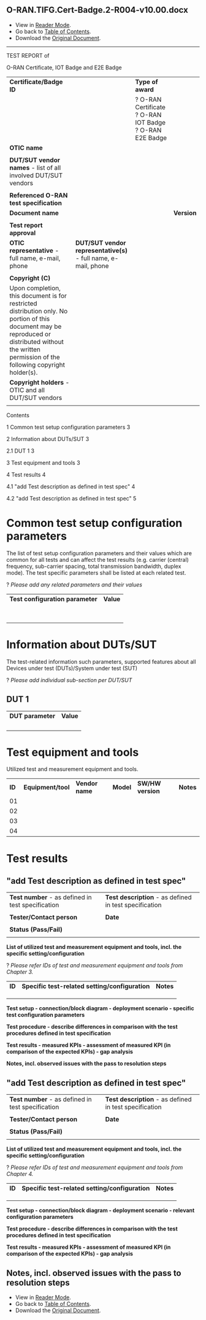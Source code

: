 ## O-RAN.TIFG.Cert-Badge.2-R004-v10.00.docx

- View in [Reader Mode](https://simewu.com/spec-reader/pages/01-TIFG/O-RAN.TIFG.Cert-Badge.2-R004-v10.00.docx).
- Go back to [Table of Contents](../README.md).
- Download the [Original Document](https://github.com/Simewu/spec-reader/raw/refs/heads/main/documents/O-RAN.TIFG.Cert-Badge.2-R004-v10.00.docx).

---

TEST REPORT of

O-RAN Certificate, IOT Badge and E2E Badge

|  |  |  |  |
| --- | --- | --- | --- |
| **Certificate/Badge ID** | | **Type of award** | |
|  | | ? O-RAN Certificate  ? O-RAN IOT Badge  ? O-RAN E2E Badge | |
| **OTIC name** | |
|  | |
| **DUT/SUT vendor names** - list of all involved DUT/SUT vendors | | | |
|  | | | |
| **Referenced O-RAN test specification** | | | |
| **Document name** | | | **Version** |
|  | | |  |
| **Test report approval** | | | |
| **OTIC representative** - full name, e-mail, phone | **DUT/SUT vendor representative(s)** - full name, e-mail, phone | | |
|  |  | | |
| **Copyright (C)** | | | |
| Upon completion, this document is for restricted distribution only. No portion of this document may be reproduced or distributed without the written permission of the following copyright holder(s). | | | |
| **Copyright holders** - OTIC and all DUT/SUT vendors | | | |
|  | | | |

Contents

1 Common test setup configuration parameters 3

2 Information about DUTs/SUT 3

2.1 DUT 1 3

3 Test equipment and tools 3

4 Test results 4

4.1 "add Test description as defined in test spec" 4

4.2 "add Test description as defined in test spec" 5

# Common test setup configuration parameters

The list of test setup configuration parameters and their values which are common for all tests and can affect the test results (e.g. carrier (central) frequency, sub-carrier spacing, total transmission bandwidth, duplex mode). The test specific parameters shall be listed at each related test.

? *Please add any related parameters and their values*

|  |  |
| --- | --- |
| **Test configuration parameter** | **Value** |
|  |  |
|  |  |
|  |  |
|  |  |
|  |  |
|  |  |
|  |  |
|  |  |

# Information about DUTs/SUT

The test-related information such parameters, supported features about all Devices under test (DUTs)/System under test (SUT)

? *Please add individual sub-section per DUT/SUT*

## DUT 1

|  |  |
| --- | --- |
| **DUT parameter** | **Value** |
|  |  |
|  |  |
|  |  |
|  |  |

# Test equipment and tools

Utilized test and measurement equipment and tools.

|  |  |  |  |  |  |
| --- | --- | --- | --- | --- | --- |
| **ID** | **Equipment/tool** | **Vendor name** | **Model** | **SW/HW version** | **Notes** |
| 01 |  |  |  |  |  |
| 02 |  |  |  |  |  |
| 03 |  |  |  |  |  |
| 04 |  |  |  |  |  |

# Test results

## "add Test description as defined in test spec"

|  |  |
| --- | --- |
| **Test number** - as defined in test specification | **Test description** - as defined in test specification |
|  |  |
| **Tester/Contact person** | **Date** |
|  |  |
| **Status (Pass/Fail)** | |
|  | |

**List of utilized test and measurement equipment and tools, incl. the specific setting/configuration**

? *Please refer IDs of test and measurement equipment and tools from Chapter 3.*

|  |  |  |
| --- | --- | --- |
| **ID** | **Specific test-related setting/configuration** | **Notes** |
|  |  |  |
|  |  |  |
|  |  |  |

**Test setup - connection/block diagram - deployment scenario - specific test configuration parameters**

**Test procedure - describe differences in comparison with the test procedures defined in test specification**

**Test results - measured KPIs - assessment of measured KPI (in comparison of the expected KPIs) - gap analysis**

**Notes, incl. observed issues with the pass to resolution steps**

## "add Test description as defined in test spec"

|  |  |
| --- | --- |
| **Test number** - as defined in test specification | **Test description** - as defined in test specification |
|  |  |
| **Tester/Contact person** | **Date** |
|  |  |
| **Status (Pass/Fail)** | |
|  | |

**List of utilized test and measurement equipment and tools, incl. the specific setting/configuration**

? *Please refer IDs of test and measurement equipment and tools from Chapter 4.*

|  |  |  |
| --- | --- | --- |
| **ID** | **Specific test-related setting/configuration** | **Notes** |
|  |  |  |
|  |  |  |
|  |  |  |

**Test setup - connection/block diagram - deployment scenario - relevant configuration parameters**

**Test procedure - describe differences in comparison with the test procedures defined in test specification**

**Test results - measured KPIs - assessment of measured KPI (in comparison of the expected KPIs) - gap analysis**

**Notes, incl. observed issues with the pass to resolution steps**
---

- View in [Reader Mode](https://simewu.com/spec-reader/pages/01-TIFG/O-RAN.TIFG.Cert-Badge.2-R004-v10.00.docx).
- Go back to [Table of Contents](../README.md).
- Download the [Original Document](https://github.com/Simewu/spec-reader/raw/refs/heads/main/documents/O-RAN.TIFG.Cert-Badge.2-R004-v10.00.docx).
